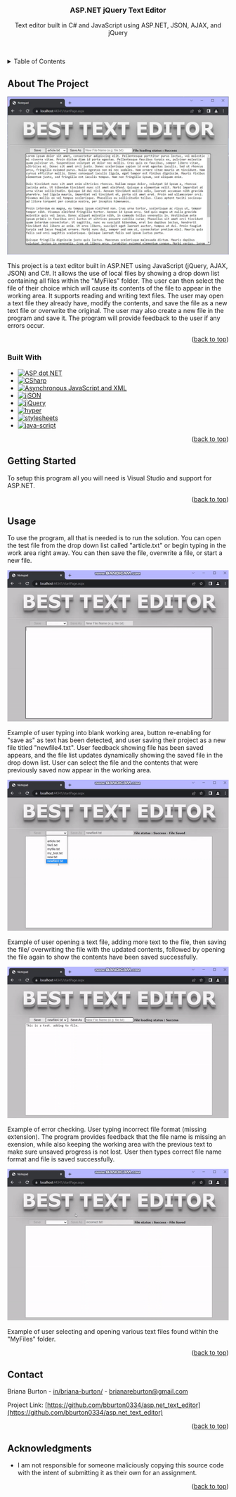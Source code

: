 <a name="readme-top"></a>

<!-- PROJECT LOGO -->
<br />
<div align="center">

<h3 align="center">ASP.NET jQuery Text Editor</h3>

  <p align="center">
    Text editor built in C# and JavaScript using ASP.NET, JSON, AJAX, and jQuery 
    <br />
    <br />
    <br />
  </p>
</div>



<!-- TABLE OF CONTENTS -->
<details>
  <summary>Table of Contents</summary>
  <ol>
    <li>
      <a href="#about-the-project">About The Project</a>
      <ul>
        <li><a href="#built-with">Built With</a></li>
      </ul>
    </li>
    <li>
      <a href="#getting-started">Getting Started</a>
    </li>
    <li><a href="#usage">Usage</a></li>
    <li><a href="#contact">Contact</a></li>
    <li><a href="#acknowledgments">Acknowledgments</a></li>
  </ol>
</details>



<!-- ABOUT THE PROJECT -->
## About The Project

<img src="./img/Capture.JPG" /><br>

<p>This project is a text editor built in ASP.NET using JavaScript (jQuery, AJAX, JSON) and C#. It allows the use of local files by showing a drop down list containing all files within the "MyFiles" folder. The user can then select the file of their choice which will cause its contents of the file to appear in the working area. It supports reading and writing text files. The user may open a text file they already have, modify the contents, and save the file as a new text file or overwrite the original. The user may also create a new file in the program and save it. The program will provide feedback to the user if any errors occur.</p>

<p align="right">(<a href="#readme-top">back to top</a>)</p>



### Built With

* [![ASP dot NET][ASP.NET]][ASP.NET-url]
* [![CSharp][C-sharp]][Csharp-url]
* [![Asynchronous JavaScript and XML][AJAX]][AJAX-url]
* [![jjSON][JSON]][JSON-url]
* [![jjQuery][jQuery]][jQuery-url]
* [![hyper][HTML5]][HTML5-url]
* [![stylesheets][CSS3]][CSS3-url]
* [![java-script][JavaScript]][JavaScript-url]

<p align="right">(<a href="#readme-top">back to top</a>)</p>



<!-- GETTING STARTED -->
## Getting Started

To setup this program all you will need is Visual Studio and support for ASP.NET. 

<p align="right">(<a href="#readme-top">back to top</a>)</p>



<!-- USAGE EXAMPLES -->
## Usage

To use the program, all that is needed is to run the solution. You can open the test file from the drop down list called "article.txt" or begin typing in the work area right away. You can then save the file, overwrite a file, or start a new file.

<img src="./img/1.gif"><br>
<P>Example of user typing into blank working area, button re-enabling for "save as" as text has been detected, and user saving their project as a new file titled "newfile4.txt". User feedback showing file has been saved appears, and the file list updates dynamically showing the saved file in the drop down list. User can select the file and the contents that were previously saved now appear in the working area. </p>
<img src="./img/2.gif" /><br>
<p>Example of user opening a text file, adding more text to the file, then saving the file/ overwriting the file with the updated contents, followed by opening the file again to show the contents have been saved successfully. </p>
<img src="./img/3.gif" /><br>
<p>Example of error checking. User typing incorrect file format (missing extension). The program provides feedback that the file name is missing an exension, while also keeping the working area with the previous text to make sure unsaved progress is not lost. User then types correct file name format and file is saved successfully.</p>
<img src="./img/4.gif" /><br>
<p>Example of user selecting and opening various text files found within the "MyFiles" folder.</p>

<p align="right">(<a href="#readme-top">back to top</a>)</p>


<!-- CONTACT -->
## Contact

Briana Burton - [in/briana-burton/](https://www.linkedin.com/in/briana-burton/) - brianareburton@gmail.com

Project Link: [https://github.com/bburton0334/asp.net_text_editor](https://github.com/bburton0334/asp.net_text_editor)

<p align="right">(<a href="#readme-top">back to top</a>)</p>



<!-- ACKNOWLEDGMENTS -->
## Acknowledgments

* I am not responsible for someone maliciously copying this source code with the intent of submitting it as their own for an assignment.

<p align="right">(<a href="#readme-top">back to top</a>)</p>


<!-- MARKDOWN LINKS & IMAGES -->
[ASP.NET]: https://img.shields.io/badge/asp.net-000000?style=for-the-badge&logo=.net&logoColor=white
[ASP.NET-url]: https://dotnet.microsoft.com/en-us/apps/aspnet
[C-sharp]: https://img.shields.io/badge/C%23-000000?style=for-the-badge&logo=csharp&logoColor=white
[Csharp-url]: https://docs.microsoft.com/en-us/dotnet/csharp/
[JSON]: https://img.shields.io/badge/json-000000?style=for-the-badge&logo=json&logoColor=white
[JSON-url]: https://www.json.org/json-en.html
[jQuery]: https://img.shields.io/badge/jquery-000000?style=for-the-badge&logo=jquery&logoColor=white
[jQuery-url]: https://jquery.com/
[HTML5]: https://img.shields.io/badge/html5-000000?style=for-the-badge&logo=html5&logoColor=white
[HTML5-url]: https://developer.mozilla.org/en-US/docs/Glossary/HTML5
[CSS3]: https://img.shields.io/badge/css3-000000?style=for-the-badge&logo=css3&logoColor=white
[CSS3-url]: https://developer.mozilla.org/en-US/docs/Web/CSS
[AJAX]: https://img.shields.io/badge/ajax-000000?style=for-the-badge&logo=ajax&logoColor=white
[AJAX-url]: https://developer.mozilla.org/en-US/docs/Web/Guide/AJAX
[JavaScript]: https://img.shields.io/badge/JavaScript-000000?style=for-the-badge&logo=javascript&logoColor=white
[JavaScript-url]: https://developer.mozilla.org/en-US/docs/Web/JavaScript
